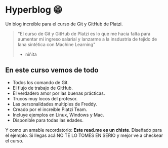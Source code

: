 # Hyperblog 😁
Un blog increible para el curso de Git y GitHub de Platzi.
>"El curso de Git y GitHub de Platzi es lo que me hacia falta para aumentar mi ingreso salarial y lanzarme a la insdustria de tejido de lana sintética con Machine Learning"
> - niñita

## En este curso vemos de todo
* Todos los comando de Git.
* El flujo de trabajo de GitHub.
* El verdadero amor por las buenas prácticas.
* Trucos muy locos del profesor.
* Las personalidades multiples de Freddy.
* Creado por el increible Platzi Team.
* Incluye ejemplos en Linux, Windows y Mac.
* Disponible para todas las edades.

Y como un amable recordatorio: **Este read.me es un chiste**. Diseñado para el ejemplo. Si llegas acá NO TE LO TOMES EN SERIO y mejor ve a checkear el curso.